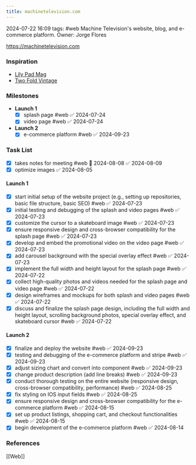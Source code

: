 ```yaml
---
title: machinetelevision.com
---
```

2024-07-22 16:09
tags: #web 
Machine Television's website, blog, and e-commerce platform.
Owner: Jorge Flores 

https://machinetelevision.com
### Inspiration
- [Lily Pad Mag](https://lilypadmag.com)
- [Two Fold Vintage](https://twofoldvintage.com)
### Milestones
- **Launch 1**
	- [x] splash page #web ✅ 2024-07-24
	- [x] video page #web ✅ 2024-07-24
- **Launch 2**
	- [x] e-commerce platform #web ✅ 2024-09-23
### Task List
- [x] takes notes for meeting #web 📅 2024-08-08 ✅ 2024-08-09
- [x] optimize images ✅ 2024-08-05
#### Launch 1
- [x] start initial setup of the website project (e.g., setting up repositories, basic file structure, basic SEO) #web  ✅ 2024-07-23
- [x] initial testing and debugging of the splash and video pages #web  ✅ 2024-07-23
- [x] customize the cursor to a skateboard image #web  ✅ 2024-07-23
- [x] ensure responsive design and cross-browser compatibility for the splash page #web ✅ 2024-07-23
- [x] develop and embed the promotional video on the video page #web ✅ 2024-07-23
- [x] add carousel background with the special overlay effect #web ✅ 2024-07-23
- [x] implement the full width and height layout for the splash page #web ✅ 2024-07-22
- [x] collect high-quality photos and videos needed for the splash page and video page #web  ✅ 2024-07-22
- [x] design wireframes and mockups for both splash and video pages #web ✅ 2024-07-22
- [x] discuss and finalize the splash page design, including the full width and height layout, scrolling background photos, special overlay effect, and skateboard cursor #web ✅ 2024-07-22
#### Launch 2
- [x] finalize and deploy the website #web ✅ 2024-09-23
- [x] testing and debugging of the e-commerce platform and stripe #web ✅ 2024-09-23
- [x] adjust sizing chart and convert into component #web ✅ 2024-09-23
- [x] change product description (add line breaks) #web ✅ 2024-09-23
- [x] conduct thorough testing on the entire website (responsive design, cross-browser compatibility, performance) #web ✅ 2024-08-25
- [x] fix styling on IOS input fields #web ✅ 2024-08-25
- [x] ensure responsive design and cross-browser compatibility for the e-commerce platform #web ✅ 2024-08-15
- [x] set up product listings, shopping cart, and checkout functionalities #web ✅ 2024-08-15
- [x] begin development of the e-commerce platform #web ✅ 2024-08-14
### References
[[Web]]
